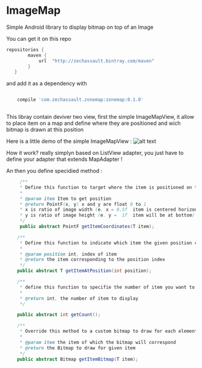 # ImageMap 

Simple Android library to display bitmap on top of an Image

You can get it on this repo
```groovy
repositories {
        maven {
            url  "http://zechassault.bintray.com/maven"
        }
   }
```
and add it as a dependency with 
```groovy

    compile 'com.zechassault.zonemap:zonemap:0.1.0'
    
```
This libray contain deviver two view, first the simple ImageMapView, it allow to place item on a map and define where they are positioned and wich bitmap is drawn at this position

Here is a little demo of the simple ImageMapView : 
![alt text](https://github.com/lary-pipot/ImageMap/blob/master/operation.gif)

How it work? really simplyn based on ListView adapter, you just have to define your adapter that extends MapAdapter !

An then you define specidied method :
```Java
     /**
     * Define this function to target where the item is positioned on the image
     *
     * @param item Item to get position
     * @return PointF(x, y) x and y are float 0 to 1
     * x is ratio of image width (e. x = 0.5f  item is centered horizontally)
     * y is ratio of image height (e. y =  1f  item will be at bottom)
     */
     public abstract PointF getItemCoordinates(T item);

    /**
     * Define this function to indicate which item the given position correspond to
     *
     * @param position int, index of item
     * @return the item corresponding to the position index
     */
    public abstract T getItemAtPosition(int position);

    /**
     * define this function to specifie the number of item you want to display
     *
     * @return int, the number of item to display
     */

    public abstract int getCount();

    /**
     * Override this method to a custom bitmap to draw for each element
     *
     * @param item the item of which the bitmap will correspond
     * @return the Bitmap to draw for given item
     */
    public abstract Bitmap getItemBitmap(T item);

```

